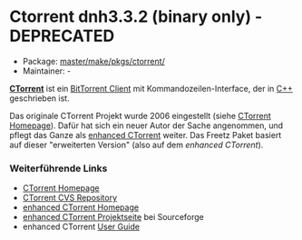 # Ctorrent dnh3.3.2 (binary only) - DEPRECATED
 - Package: [master/make/pkgs/ctorrent/](https://github.com/Freetz-NG/freetz-ng/tree/master/make/pkgs/ctorrent/)
 - Maintainer: -

**[CTorrent](http://ctorrent.sourceforge.net/)**
ist ein [BitTorrent
Client](http://de.wikipedia.org/wiki/BitTorrent_(Client)) mit
Kommandozeilen-Interface, der in
[C++](http://de.wikipedia.org/wiki/C%2B%2B)
geschrieben ist.

Das originale CTorrent Projekt wurde 2006 eingestellt (siehe
[CTorrent
Homepage](http://ctorrent.sourceforge.net/)). Dafür hat sich
ein neuer Autor der Sache angenommen, und pflegt das Ganze als
[enhanced
CTorrent](http://www.rahul.net/dholmes/ctorrent/) weiter. Das
Freetz Paket basiert auf dieser "erweiterten Version" (also auf dem
*enhanced CTorrent*).

### Weiterführende Links

-   [CTorrent
    Homepage](http://ctorrent.sourceforge.net/)
-   [CTorrent CVS
    Repository](http://ctorrent.cvs.sourceforge.net/ctorrent/)
-   [enhanced CTorrent
    Homepage](http://www.rahul.net/dholmes/ctorrent/)
-   [enhanced CTorrent
    Projektseite](http://sourceforge.net/projects/dtorrent/)
    bei Sourceforge
-   enhanced CTorrent [User
    Guide](http://www.rahul.net/dholmes/ctorrent/userguide.html)

